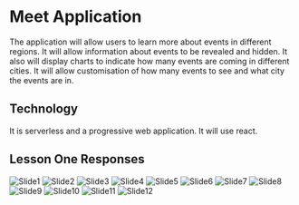 # Meet Application

The application will allow users to learn more about events in different regions. It will allow information about events to be revealed and hidden. It also will display charts to indicate how many events are coming in different cities. It will allow customisation of how many events to see and what city the events are in.

## Technology

It is serverless and a progressive web application. It will use react.

## Lesson One Responses

![Slide1](https://user-images.githubusercontent.com/123141973/226737480-8ad2716b-ceee-4010-9159-019af88540f4.JPG)
![Slide2](https://user-images.githubusercontent.com/123141973/226737485-c6f13439-ef1b-4099-8a3c-27d636d17099.JPG)
![Slide3](https://user-images.githubusercontent.com/123141973/226737487-3275695e-062e-4db1-864e-14bac628a29f.JPG)
![Slide4](https://user-images.githubusercontent.com/123141973/226737489-004dd2df-c529-40cd-8755-80c732b6b61a.JPG)
![Slide5](https://user-images.githubusercontent.com/123141973/226737490-e1d71c00-5fbc-4d40-9528-13e69d65aa6a.JPG)
![Slide6](https://user-images.githubusercontent.com/123141973/226737491-e47caa51-55a2-444f-bfc5-5db06c988c38.JPG)
![Slide7](https://user-images.githubusercontent.com/123141973/226737493-284c305a-8e02-414c-9d19-0f198fe20ab8.JPG)
![Slide8](https://user-images.githubusercontent.com/123141973/226737499-f2fdf4d4-40e4-45d5-a3c9-a9a33192fa55.JPG)
![Slide9](https://user-images.githubusercontent.com/123141973/226737500-bb10572e-a0aa-4592-a555-18db1c619e42.JPG)
![Slide10](https://user-images.githubusercontent.com/123141973/226737503-e5c1b3fb-c438-4722-80a3-8ba0d37ba5ab.JPG)
![Slide11](https://user-images.githubusercontent.com/123141973/226737506-a29c87a8-30a2-49b3-96f2-e251f3ea7705.JPG)
![Slide12](https://user-images.githubusercontent.com/123141973/226737509-d8e7faab-2585-4a88-8922-b6ee6d92e4cf.JPG)
